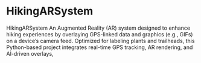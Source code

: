 # HikingARSystem
HikingARSystem An Augmented Reality (AR) system designed to enhance hiking experiences by overlaying GPS-linked data and graphics (e.g., GIFs) on a device’s camera feed. Optimized for labeling plants and trailheads, this Python-based project integrates real-time GPS tracking, AR rendering, and AI-driven overlays, 
